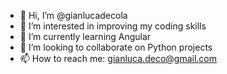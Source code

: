 - 👋 Hi, I’m @gianlucadecola
- 👀 I’m interested in improving my coding skills
- 🌱 I’m currently learning Angular
- 💞️ I’m looking to collaborate on Python projects
- 📫 How to reach me: gianluca.deco@gmail.com

<!---
gianlucadecola/gianlucadecola is a ✨ special ✨ repository because its `README.md` (this file) appears on your GitHub profile.
You can click the Preview link to take a look at your changes.
--->
